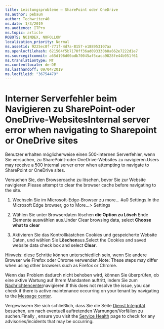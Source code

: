 ```yaml
---
title: Leistungsprobleme – SharePoint oder OneDrive
ms.author: pebaum
author: Techwriter40
ms.date: 1/3/2019
ms.audience: ITPro
ms.topic: article
ROBOTS: NOINDEX, NOFOLLOW
localization_priority: Normal
ms.assetid: 9225ec0f-771f-4d7a-8157-e188953107aa
ms.openlocfilehash: 621504f5b7170ff36ad093330b8a662e7222d1e7
ms.sourcegitcommit: a65d196d00adb70045af5caca9828fe44b951f61
ms.translationtype: MT
ms.contentlocale: de-DE
ms.lasthandoff: 09/04/2019
ms.locfileid: "36754479"
---
```

# <a name="internal-server-error-when-navigating-to-sharepoint-or-onedrive-sites"></a><span data-ttu-id="f6850-102">Interner Serverfehler beim Navigieren zu SharePoint-oder OneDrive-Websites</span><span class="sxs-lookup"><span data-stu-id="f6850-102">Internal server error when navigating to Sharepoint or OneDrive sites</span></span>

<span data-ttu-id="f6850-103">Benutzer erhalten möglicherweise einen 500-internen Serverfehler, wenn Sie versuchen, zu SharePoint-oder OneDrive-Websites zu navigieren.</span><span class="sxs-lookup"><span data-stu-id="f6850-103">Users may receive a 500 internal server error when attempting to navigate to SharePoint or OneDrive sites.</span></span> 

<span data-ttu-id="f6850-104">Versuchen Sie, den Browsercache zu löschen, bevor Sie zur Website navigieren.</span><span class="sxs-lookup"><span data-stu-id="f6850-104">Please attempt to clear the browser cache before navigating to the site.</span></span>


1. <span data-ttu-id="f6850-105">Wechseln Sie im Microsoft-Edge-Browser zu more... #a0 Settings.</span><span class="sxs-lookup"><span data-stu-id="f6850-105">In the Microsoft Edge browser, go to More...> Settings</span></span>

2. <span data-ttu-id="f6850-106">Wählen Sie unter Browserdaten löschen **die Option zu Lösch** Ende Elemente auswählen aus.</span><span class="sxs-lookup"><span data-stu-id="f6850-106">Under Clear browsing data, select **Choose what to clear**</span></span>

3. <span data-ttu-id="f6850-107">Aktivieren Sie das Kontrollkästchen Cookies und gespeicherte Website Daten, und wählen Sie **Löschen**aus.</span><span class="sxs-lookup"><span data-stu-id="f6850-107">Select the Cookies and saved website data check box and select **Clear**.</span></span>

<span data-ttu-id="f6850-108">Hinweis: diese Schritte können unterschiedlich sein, wenn Sie andere Browser wie Firefox oder Chrome verwenden.</span><span class="sxs-lookup"><span data-stu-id="f6850-108">Note: These steps may differ when using other browsers such as Firefox or Chrome.</span></span>

<span data-ttu-id="f6850-109">Wenn das Problem dadurch nicht behoben wird, können Sie überprüfen, ob eine aktive Wartung auf Ihrem Mandanten auftritt, indem Sie zum [Nachrichtencenter](https://portal.office.com/adminportal/home#/MessageCenter)navigieren.</span><span class="sxs-lookup"><span data-stu-id="f6850-109">If this does not resolve the issue, you can check if there is active maintenance occurring on your tenant by navigating to the [Message center](https://portal.office.com/adminportal/home#/MessageCenter).</span></span>

<span data-ttu-id="f6850-110">Vergewissern Sie sich schließlich, dass Sie die Seite [Dienst Integrität](https://portal.office.com/adminportal/home#/servicehealth) besuchen, um nach eventuell auftretenden Warnungen/Vorfällen zu suchen.</span><span class="sxs-lookup"><span data-stu-id="f6850-110">Finally , ensure you visit the [Service Health](https://portal.office.com/adminportal/home#/servicehealth) page to check for any advisories/incidents that may be occurring.</span></span>

